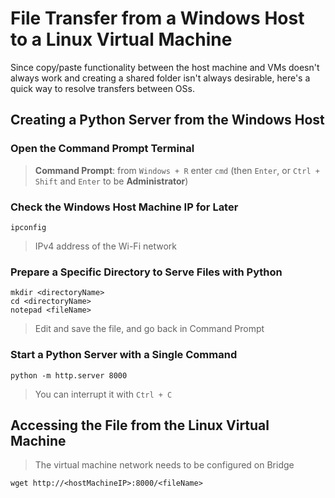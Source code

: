 




# File Transfer from a Windows Host to a Linux Virtual Machine



Since copy/paste functionality between the host machine and VMs doesn't always work and creating a shared folder isn't always desirable, here's a quick way to resolve transfers between OSs.




## Creating a Python Server from the Windows Host



### Open the Command Prompt Terminal
> **Command Prompt**: from `Windows + R` enter `cmd` (then `Enter`, or `Ctrl + Shift` and `Enter` to be **Administrator**)



### Check the Windows Host Machine IP for Later


```
ipconfig
```
> IPv4 address of the Wi-Fi network



### Prepare a Specific Directory to Serve Files with Python


```
mkdir <directoryName>
cd <directoryName>
notepad <fileName>
```
> Edit and save the file, and go back in Command Prompt


### Start a Python Server with a Single Command


```
python -m http.server 8000
```
> You can interrupt it with `Ctrl + C`



## Accessing the File from the Linux Virtual Machine
> The virtual machine network needs to be configured on Bridge


```
wget http://<hostMachineIP>:8000/<fileName>
```
